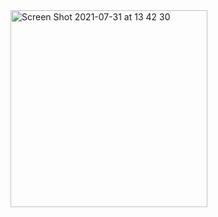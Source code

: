 
<img width="315" alt="Screen Shot 2021-07-31 at 13 42 30" src="https://user-images.githubusercontent.com/59219189/127737342-e1481f0f-3c5d-4a7b-9c86-e9022d7b5f5f.png">


